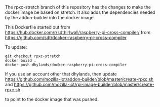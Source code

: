 The rpxc-stretch branch of this repository has the changes to make the docker image be based on stretch. It also adds the dependencies needed by the addon-builder into the docker image.

This Dockerfile started out from https://hub.docker.com/r/sdthirlwall/raspberry-pi-cross-compiler/
from: https://github.com/sdt/docker-raspberry-pi-cross-compiler

To update:

```
git checkout rpxc-stretch
docker build .
docker push dhylands/docker-raspberry-pi-cross-compiler
```

If you use an account other that dhylands, then update
https://github.com/mozilla-iot/addon-builder/blob/master/create-rpxc.sh
and
https://github.com/mozilla-iot/rpi-image-builder/blob/master/create-rpxc.sh

to point to the docker image that was pushed.